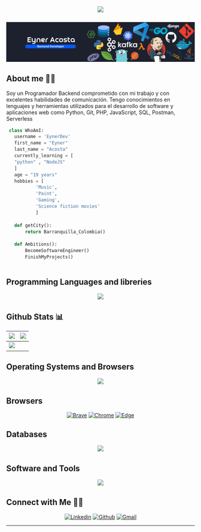 
<h1 align="center">
  <a href="https://github.com/DenverCoder1/readme-typing-svg"><img src="https://readme-typing-svg.herokuapp.com?lines=Hi+There,+I'm+Eyner;Jr+Back-end+Developer;Full+Stack+Web+Development+Student;Always%20learning%20new%20things&center=true&width=380&height=45"></a>
</h1>

![Github Banner](https://github.com/EynerDev/banner/blob/main/Eyner%20Acosta%20(1).png)

## About me 👨‍💻
Soy un Programador Backend comprometido con mi trabajo y con excelentes habilidades de comunicación. Tengo conocimientos en lenguajes y herramientas utilizados para el desarrollo de software y aplicaciones web como Python, Git,  PHP, JavaScript,  SQL, Postman, Serverless 



 ```python
  class WhoAmI:
    username = 'EynerDev'
	first_name = "Eyner"
	last_name = "Acosta"
    currently_learning = [
	"python" , "NodeJS"
	]
    age = "19 years"
	hobbies = [
			'Music',
			'Paint',
		 	'Gaming',
			'Science fiction movies'
			]
	
	def getCity():
		return Barranquilla_Colombia()
	
	def Ambitions():
		BecomeSoftwareEngineer()
		FinishMyProjects()
	
 ```

## Programming Languages and libreries 

<p align="center">
  <a href="https://skillicons.dev">
    <img src="https://skillicons.dev/icons?i=php,js,django,md,py,flask" />
  </a>
</p>

 
## Github Stats 📊

<img src="https://github-readme-stats.vercel.app/api?username=eyner1003&&show_icons=true&count_private=true&theme=github_dark">|<img src="https://github-readme-streak-stats.herokuapp.com/?user=eyner1003&theme=blueberry_duo"/>
|---|---|
<img src="https://github-readme-stats.vercel.app/api/top-langs/?username=eyner1003&layout=compact&theme=github_dark"/>|




## Operating Systems and Browsers
<p align="center">
  <a href="https://skillicons.dev">
    <img src="https://skillicons.dev/icons?i=windows" />
  </a>
</p>

## Browsers
<p align= "center">
	<a href="#"><img alt="Brave" src="https://img.shields.io/badge/Brave-FB542B?logo=brave&logoColor=white"></a>
	<a href="#"><img alt="Chrome" src="https://img.shields.io/badge/Google_chrome-4285F4?logo=Google-Chrome&logoColor=white"></a>
	<a href="#"><img alt="Edge" src="https://img.shields.io/badge/Microsoft_Edge-0078D7?logo=Microsoft-edge&logoColor=white"></a>
</p>

## Databases

<p align="center">
  <a href="https://skillicons.dev">
    <img src="https://skillicons.dev/icons?i=mongodb,mysql,sqlite "/>
  </a>
</p>

## Software and Tools

<p align="center">
  <a href="https://skillicons.dev">
    <img src="https://skillicons.dev/icons?i=vscode,powershell,postman,github,git,figma,angular,bootstrap,css,html,discord"/>
  </a>
</p>


## Connect with Me 🤝🏻


<p align="center">
  <a href="https://www.linkedin.com/in/eyner-acosta-misat-91626a289/"><img alt="Linkedin" title="Eyner Acosta  Linkedin" src="https://img.shields.io/badge/LinkedIn-0077B5?style=for-the-badge&logo=linkedin&logoColor=white"></a>
  <a href="https://github.com/eyner1003"><img alt="Github" title="Eyner Acosta GitHub" src="https://img.shields.io/badge/GitHub-100000?style=for-the-badge&logo=github&logoColor=white"></a>
  <a href="mailto:eyneracosta96@gmail.com"><img alt="Gmail" title="Eyner Acosta Gmail" src="https://img.shields.io/badge/Gmail-D14836?style=for-the-badge&logo=gmail&logoColor=white"></a>

</p>

------

